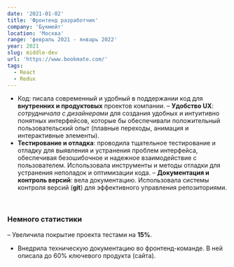 ```yaml
---
date: '2021-01-02'
title: 'Фронтенд разработчик'
company: 'Букмейт'
location: 'Москва'
range: 'февраль 2021 - январь 2022'
year: 2021
slug: middle-dev
url: 'https://www.bookmate.com/'
tags:
  - React
  - Redux
---
```


- Код: писала современный и удобный в поддержании код для <b>внутренних и продуктовых</b> проектов компании.
– <b>Удобство UX</b>: <i>сотрудничала с дизайнерами</i> для создания удобных и интуитивно понятных интерфейсов, которые бы обеспечивали положительный пользовательский опыт (плавные переходы, анимация и интерактивные элементы).
- <b>Тестирование и отладка</b>: проводила тщательное тестирование и отладку для выявления и устранения проблем интерфейса, обеспечивая безошибочное и надежное взаимодействие с пользователем. Использовала инструменты и методы отладки для устранения неполадок и оптимизации кода.
– <b>Документация и контроль версий</b>: вела документацию. Использовала системы контроля версий (<b>git</b>) для эффективного управления репозиториями.

<br/>

### Немного статистики

– Увеличила покрытие проекта тестами на <b>15%</b>.
- Внедрила техническую документацию во фронтенд-команде. В ней описала до 60% ключевого продукта (сайта).
